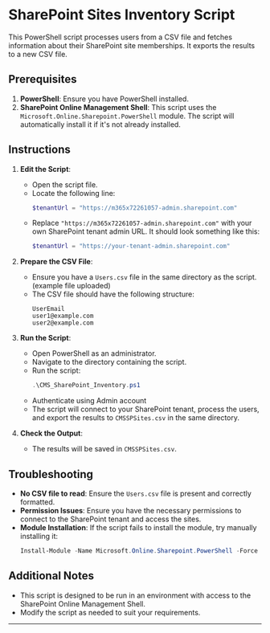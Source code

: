 # SharePoint Sites Inventory Script

This PowerShell script processes users from a CSV file and fetches information about their SharePoint site memberships. It exports the results to a new CSV file.

## Prerequisites

1. **PowerShell**: Ensure you have PowerShell installed.
2. **SharePoint Online Management Shell**: This script uses the `Microsoft.Online.Sharepoint.PowerShell` module. The script will automatically install it if it's not already installed.

## Instructions

1. **Edit the Script**:
   - Open the script file.
   - Locate the following line:
     ```powershell
     $tenantUrl = "https://m365x72261057-admin.sharepoint.com"
     ```
   - Replace `"https://m365x72261057-admin.sharepoint.com"` with your own SharePoint tenant admin URL. It should look something like this:
     ```powershell
     $tenantUrl = "https://your-tenant-admin.sharepoint.com"
     ```

2. **Prepare the CSV File**:
   - Ensure you have a `Users.csv` file in the same directory as the script. (example file uploaded)
   - The CSV file should have the following structure:
     ```
     UserEmail
     user1@example.com
     user2@example.com
     ```

3. **Run the Script**:
   - Open PowerShell as an administrator.
   - Navigate to the directory containing the script.
   - Run the script:
     ```powershell
     .\CMS_SharePoint_Inventory.ps1
     ```
   - Authenticate using Admin account
   - The script will connect to your SharePoint tenant, process the users, and export the results to `CMSSPSites.csv` in the same directory.

4. **Check the Output**:
   - The results will be saved in `CMSSPSites.csv`.

## Troubleshooting

- **No CSV file to read**: Ensure the `Users.csv` file is present and correctly formatted.
- **Permission Issues**: Ensure you have the necessary permissions to connect to the SharePoint tenant and access the sites.
- **Module Installation**: If the script fails to install the module, try manually installing it:
  ```powershell
  Install-Module -Name Microsoft.Online.Sharepoint.PowerShell -Force
  ```

## Additional Notes

- This script is designed to be run in an environment with access to the SharePoint Online Management Shell.
- Modify the script as needed to suit your requirements.

---

